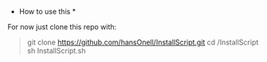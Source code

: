 * How to use this *

For now just clone this repo with:
> git clone https://github.com/hansOnell/InstallScript.git
> cd /InstallScript
sh InstallScript.sh
